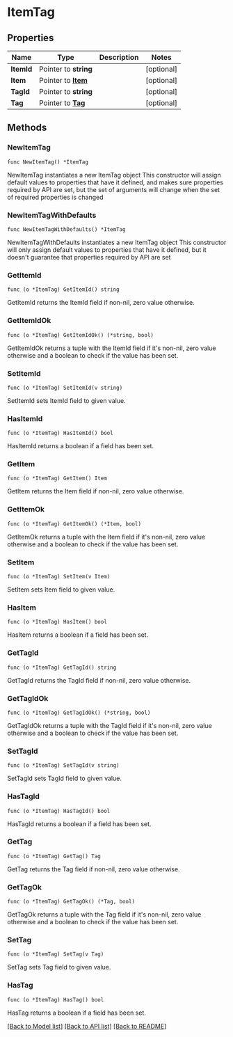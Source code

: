 # ItemTag

## Properties

Name | Type | Description | Notes
------------ | ------------- | ------------- | -------------
**ItemId** | Pointer to **string** |  | [optional] 
**Item** | Pointer to [**Item**](Item.md) |  | [optional] 
**TagId** | Pointer to **string** |  | [optional] 
**Tag** | Pointer to [**Tag**](Tag.md) |  | [optional] 

## Methods

### NewItemTag

`func NewItemTag() *ItemTag`

NewItemTag instantiates a new ItemTag object
This constructor will assign default values to properties that have it defined,
and makes sure properties required by API are set, but the set of arguments
will change when the set of required properties is changed

### NewItemTagWithDefaults

`func NewItemTagWithDefaults() *ItemTag`

NewItemTagWithDefaults instantiates a new ItemTag object
This constructor will only assign default values to properties that have it defined,
but it doesn't guarantee that properties required by API are set

### GetItemId

`func (o *ItemTag) GetItemId() string`

GetItemId returns the ItemId field if non-nil, zero value otherwise.

### GetItemIdOk

`func (o *ItemTag) GetItemIdOk() (*string, bool)`

GetItemIdOk returns a tuple with the ItemId field if it's non-nil, zero value otherwise
and a boolean to check if the value has been set.

### SetItemId

`func (o *ItemTag) SetItemId(v string)`

SetItemId sets ItemId field to given value.

### HasItemId

`func (o *ItemTag) HasItemId() bool`

HasItemId returns a boolean if a field has been set.

### GetItem

`func (o *ItemTag) GetItem() Item`

GetItem returns the Item field if non-nil, zero value otherwise.

### GetItemOk

`func (o *ItemTag) GetItemOk() (*Item, bool)`

GetItemOk returns a tuple with the Item field if it's non-nil, zero value otherwise
and a boolean to check if the value has been set.

### SetItem

`func (o *ItemTag) SetItem(v Item)`

SetItem sets Item field to given value.

### HasItem

`func (o *ItemTag) HasItem() bool`

HasItem returns a boolean if a field has been set.

### GetTagId

`func (o *ItemTag) GetTagId() string`

GetTagId returns the TagId field if non-nil, zero value otherwise.

### GetTagIdOk

`func (o *ItemTag) GetTagIdOk() (*string, bool)`

GetTagIdOk returns a tuple with the TagId field if it's non-nil, zero value otherwise
and a boolean to check if the value has been set.

### SetTagId

`func (o *ItemTag) SetTagId(v string)`

SetTagId sets TagId field to given value.

### HasTagId

`func (o *ItemTag) HasTagId() bool`

HasTagId returns a boolean if a field has been set.

### GetTag

`func (o *ItemTag) GetTag() Tag`

GetTag returns the Tag field if non-nil, zero value otherwise.

### GetTagOk

`func (o *ItemTag) GetTagOk() (*Tag, bool)`

GetTagOk returns a tuple with the Tag field if it's non-nil, zero value otherwise
and a boolean to check if the value has been set.

### SetTag

`func (o *ItemTag) SetTag(v Tag)`

SetTag sets Tag field to given value.

### HasTag

`func (o *ItemTag) HasTag() bool`

HasTag returns a boolean if a field has been set.


[[Back to Model list]](../README.md#documentation-for-models) [[Back to API list]](../README.md#documentation-for-api-endpoints) [[Back to README]](../README.md)


